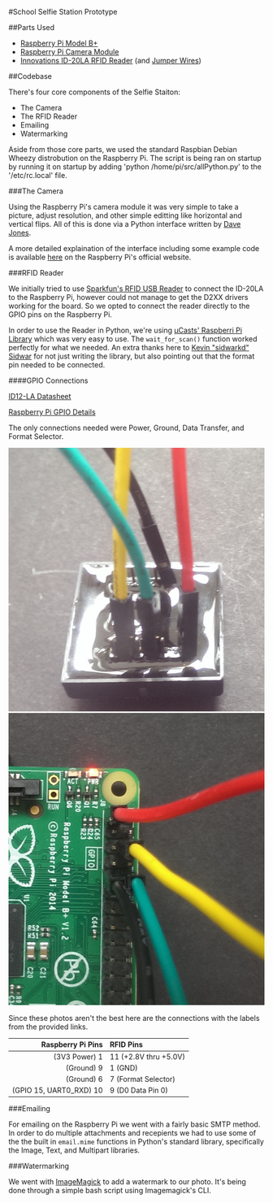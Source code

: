 #School Selfie Station Prototype

##Parts Used

* [Raspberry Pi Model B+](https://www.sparkfun.com/products/12994)
* [Raspberry Pi Camera Module](https://www.sparkfun.com/products/11868)
* [Innovations ID-20LA RFID Reader](https://www.sparkfun.com/products/11828) (and [Jumper Wires](https://www.sparkfun.com/products/11710))

##Codebase

There's four core components of the Selfie Staiton: 

* The Camera
* The RFID Reader
* Emailing 
* Watermarking

Aside from those core parts, we used the standard Raspbian Debian Wheezy distrobution on the Raspberry Pi. The script is being ran on startup by running it on startup by adding 'python /home/pi/src/allPython.py' to the '/etc/rc.local' file.

###The Camera

Using the Raspberry Pi's camera module it was very simple to take a picture, adjust resolution, and other simple editting like horizontal and vertical flips. All of this is done via a Python interface written by [Dave Jones](https://twitter.com/waveform80). 

A more detailed explaination of the interface including some example code is available [here](http://www.raspberrypi.org/picamera-pure-python-interface-for-camera-module/) on the Raspberry Pi's official website.

###RFID Reader

We initially tried to use [Sparkfun's RFID USB Reader](https://www.sparkfun.com/products/9963) to connect the ID-20LA to the Raspberry Pi, however could not manage to get the D2XX drivers working for the board. So we opted to connect the reader directly to the GPIO pins on the Raspberry Pi.

In order to use the Reader in Python, we're using [µCasts' Raspberri Pi Library](https://github.com/sidwarkd/ucasts_pi) which was very easy to use. The `wait_for_scan()` function worked perfectly for what we needed. An extra thanks here to [Kevin "sidwarkd" Sidwar](https://github.com/sidwarkd) for not just writing the library, but also pointing out that the format pin needed to be connected.

####GPIO Connections

[ID12-LA Datasheet](http://dlnmh9ip6v2uc.cloudfront.net/datasheets/Sensors/ID/ID-2LA,%20ID-12LA,%20ID-20LA2013-4-10.pdf)

[Raspberry Pi GPIO Details](http://www.raspberrypi-spy.co.uk/2014/07/raspberry-pi-b-gpio-header-details-and-pinout/)

The only connections needed were Power, Ground, Data Transfer, and Format Selector. 

![RFID Pins](/images/RFIDPins.jpg)
![RFID Pins](/images/RPiPins.jpg)

Since these photos aren't the best here are the connections with the labels from the provided links.

| **Raspberry Pi Pins**    | **RFID Pins**         |
|-------------------------:|:----------------------|
| (3V3 Power) 1            | 11 (+2.8V thru +5.0V) |
| (Ground) 9               | 1 (GND)               |
| (Ground) 6               | 7 (Format Selector)   |
| (GPIO 15,  UART0_RXD) 10 | 9 (D0 Data Pin 0)     |


###Emailing

For emailing on the Raspberry Pi we went with a fairly basic SMTP method. In order to do multiple attachments and recepients we had to use some of the the built in `email.mime` functions in Python's standard library, specifically the Image, Text, and Multipart libraries.

###Watermarking

We went with [ImageMagick](http://www.imagemagick.org/) to add a watermark to our photo. It's being done through a simple bash script using Imagemagick's CLI.














